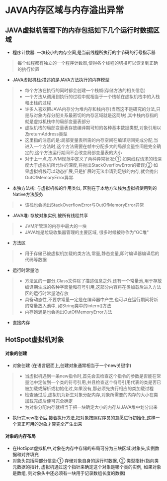 # JAVA内存区域与内存溢出异常


## JAVA虚拟机管理下的内存包括如下几个运行时数据区域
- 程序计数器: 一块较小的内存空间,是当前线程所执行的字节码的行号指示器
> 每个线程都有独立的一个程序计数器,使得各个线程的切换可以恢复到正确的执行位置
- JAVA虚拟机栈:描述的是JAVA方法执行的内存模型
> - 每个方法在执行的同时都会创建一个栈帧(存储方法的相关信息)
> - 一个方法从调用到执行的过程中就相当于一个栈帧在虚拟机栈中的入栈和出栈的过程
> - 许多人喜欢把JAVA内存分为堆内存和栈内存(当然这不是研究的分法,只是与对象内存分配关系最密切的内存区域就是这两块),其中栈内存指的就是虚拟机栈中的局部变量表部分
> - 虚拟机栈的局部变量表存放编译期可知的各种基本数据类型,对象引用以及returnAddress类型
> - 这里指的注意的是:局部变量表所需的内存空间在编译期间完成分配,当进入一个方法时,这个方法需要在帧中分配多大的局部变量空间是完全确定的,这个方法运行期间不会改变局部变量表的大小
> - 对于上一点,在JVM规范中定义了两种异常状况:① 如果线程请求的栈深度大于虚拟机所允许的深度,将抛出StackOverflowError的错误;② 如果虚拟机栈可以动态扩展,只是扩展时无法申请到足够的内存,就会抛出OutOfMemoryError异常.
- 本独方法栈: 与虚拟机栈的作用类似, 区别在于本地方法栈为虚拟机使用到的Native方法服务
> - 该栈也会抛出StackOverflowError与OutOfMemoryError异常
- JAVA堆: 存放对象实例,被所有线程共享
> - JVM所管理的内存中最大的一块
> - JAVA堆是垃圾收集器管理的主要区域, 很多时候被称作为"GC堆"
- 方法区
> - 用于存储已被虚拟机加载的类方法,常量,静态变量,即时编译器编译后的代码等数据
- 运行时常量池
> - 方法区的一部分,Class文件除了描述信息之外,还有一个常量池,用于存放编译期生成的各种字面量和符号引用,这部分内容将在类加载后进入方法区的运行时常量池存放
> - 具备动态性,不要求常量一定是在编译器中产生,也可以在运行期间将新的常量放入池中, 如String类中的intern()方法
> - 内存饱满是也会抛出OutOfMemoryError方法
- 直接内存


## HotSpot虚拟机对象
#### 对象的创建
- 对象创建 (在语言层面上,创建对象通常相当于一个new关键字)
> - 当虚拟机遇到一条new指令时,首先会去检查这个指令的参数是否能在常量池中定位到一个类的符号引用,并且检查这个符号引用代表的类是否已被加载或解析或初始化过,如果没有,那必须先执行相应的类加载过程
> - 检查通过后,虚拟机为新生对象分配内存,对象所需要的内存的大小在类加载完成后便可完全确定
> - 为对象分配内存就相当于把一块确定大小的内存从JAVA堆中划分出来
- 执行完new指令后,接着执行<int>方法,把对象按照程序员的意愿进行初始化,这样一个真正可用的对象才算完全产生出来

#### 对象的内存布局
- 在HotSpot虚拟机中,对象在内存中存储的布局可分为三块区域:对象头,实例数据和对齐填充
- 对象头包括两部分信息:① 存储对象自身的运行时数据, ② 类型指针(指向类元数据的指针, 虚拟机通过这个指针来确定这个对象是哪个类的实例, 如果对象是数组, 则对象头中还必须有一块用于记录数组长度的数据)
